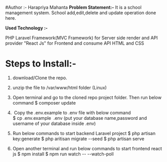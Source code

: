 #Author :- Harapriya Mahanta
<b>Problem Statement:-</b>
It is a school management system.
School add,edit,delete and update operation done here.

<b>Used Technology :-</b>

PHP Laravel Framework(MVC Framework) for Server side render and API provider
"React Js" for Frontend and consume API
HTML and CSS


<h1>Steps to Install:-</h1>

1. download/Clone the repo.
2. unzip the file to /var/www/html folder (Linux) 
3. Open terminal and go to the cloned repo project folder. 
	Then run below command 
		$ composer update

4.  Copy the .env.example to .env file with below command 	
		$ cp .env.example  .env
	(put your database name,password and username of your database inside .env)


5. 	Run below commands to start backend Laravel project
		$ php artisan key:generate
 		$ php aritisan migrate --seed
		$ php artisan serve

8.	Open another terminal and run below commands to start frontend react js 
		$ npm install
		$ npm run watch -- --watch-poll

